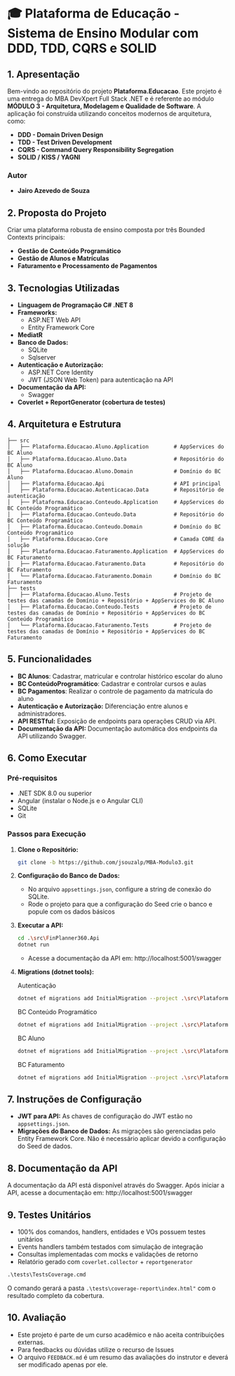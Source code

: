 # 🎓 Plataforma de Educação - Sistema de Ensino Modular com DDD, TDD, CQRS e SOLID

## **1. Apresentação**
Bem-vindo ao repositório do projeto **Plataforma.Educacao**. Este projeto é uma entrega do MBA DevXpert Full Stack .NET e é referente ao módulo **MÓDULO 3 - Arquitetura, Modelagem e Qualidade de Software**.
A aplicação foi construída utilizando conceitos modernos de arquitetura, como:
- **DDD - Domain Driven Design**
- **TDD - Test Driven Development**
- **CQRS - Command Query Responsibility Segregation**
- **SOLID / KISS / YAGNI**

### **Autor**
- **Jairo Azevedo de Souza**

## **2. Proposta do Projeto**

Criar uma plataforma robusta de ensino composta por três Bounded Contexts principais:

- **Gestão de Conteúdo Programático**
- **Gestão de Alunos e Matrículas**
- **Faturamento e Processamento de Pagamentos**

## **3. Tecnologias Utilizadas**

- **Linguagem de Programação C# .NET 8**
- **Frameworks:**
  - ASP.NET Web API
  - Entity Framework Core
- **MediatR** 
- **Banco de Dados:** 
  - SQLite
  - Sqlserver
- **Autenticação e Autorização:**
  - ASP.NET Core Identity
  - JWT (JSON Web Token) para autenticação na API
- **Documentação da API:** 
  - Swagger
- **Coverlet + ReportGenerator (cobertura de testes)**

## **4. Arquitetura e Estrutura**

```plaintext
├── src
│   ├── Plataforma.Educacao.Aluno.Application        # AppServices do BC Aluno
│   ├── Plataforma.Educacao.Aluno.Data               # Repositório do BC Aluno
│   ├── Plataforma.Educacao.Aluno.Domain             # Domínio do BC Aluno
│   ├── Plataforma.Educacao.Api                      # API principal
│   ├── Plataforma.Educacao.Autenticacao.Data        # Repositório de autenticação
│   ├── Plataforma.Educacao.Conteudo.Application     # AppServices do BC Conteúdo Programático
│   ├── Plataforma.Educacao.Conteudo.Data            # Repositório do BC Conteúdo Programático
│   ├── Plataforma.Educacao.Conteudo.Domain          # Domínio do BC Conteúdo Programático
│   ├── Plataforma.Educacao.Core                     # Camada CORE da solução
│   ├── Plataforma.Educacao.Faturamento.Application  # AppServices do BC Faturamento
│   ├── Plataforma.Educacao.Faturamento.Data         # Repositório do BC Faturamento
│   └── Plataforma.Educacao.Faturamento.Domain       # Domínio do BC Faturamento
├── tests
│   ├── Plataforma.Educacao.Aluno.Tests              # Projeto de testes das camadas de Domínio + Repositório + AppServices do BC Aluno
│   ├── Plataforma.Educacao.Conteudo.Tests           # Projeto de testes das camadas de Domínio + Repositório + AppServices do BC Conteúdo Programático
│   └── Plataforma.Educacao.Faturamento.Tests        # Projeto de testes das camadas de Domínio + Repositório + AppServices do BC Faturamento
```

## **5. Funcionalidades**

- **BC Alunos**: Cadastrar, matricular e controlar histórico escolar do aluno
- **BC ConteúdoProgramático**: Cadastrar e controlar cursos e aulas
- **BC Pagamentos**: Realizar o controle de pagamento da matrícula do aluno
- **Autenticação e Autorização:** Diferenciação entre alunos e administradores.
- **API RESTful:** Exposição de endpoints para operações CRUD via API.
- **Documentação da API:** Documentação automática dos endpoints da API utilizando Swagger.

## **6. Como Executar**

### **Pré-requisitos**

- .NET SDK 8.0 ou superior
- Angular (instalar o Node.js e o Angular CLI)
- SQLite
- Git

### **Passos para Execução**

1. **Clone o Repositório:**
   
   ```bash
   git clone -b https://github.com/jsouzalp/MBA-Modulo3.git
   ```
   
2. **Configuração do Banco de Dados:**
   
   - No arquivo `appsettings.json`, configure a string de conexão do SQLite.
   - Rode o projeto para que a configuração do Seed crie o banco e popule com os dados básicos

3. **Executar a API:**
   
   ```bash
   cd .\src\FinPlanner360.Api
   dotnet run
   ```
   
   - Acesse a documentação da API em: http://localhost:5001/swagger
   
4. **Migrations (dotnet tools):**
   
   Autenticação
   ```bash
   dotnet ef migrations add InitialMigration --project .\src\Plataforma.Educacao.Autenticacao.Data --startup-project .\src\Plataforma.Educacao.Api --context AutenticacaoDbContext --output-dir Migrations
   ```
   
   BC Conteúdo Programático
   ```bash
   dotnet ef migrations add InitialMigration --project .\src\Plataforma.Educacao.Conteudo.Data --startup-project .\src\Plataforma.Educacao.Api --context ConteudoDbContext --output-dir Migrations
   ```
   
   BC Aluno
   ```bash
   dotnet ef migrations add InitialMigration --project .\src\Plataforma.Educacao.Aluno.Data --startup-project .\src\Plataforma.Educacao.Api --context AlunoDbContext --output-dir Migrations
   ```
   
   BC Faturamento
   ```bash
   dotnet ef migrations add InitialMigration --project .\src\Plataforma.Educacao.Faturamento.Data --startup-project .\src\Plataforma.Educacao.Api --context FaturamentoDbContext --output-dir Migrations
   ```
   
## **7. Instruções de Configuração**

- **JWT para API:** As chaves de configuração do JWT estão no `appsettings.json`.
- **Migrações do Banco de Dados:** As migrações são gerenciadas pelo Entity Framework Core. Não é necessário aplicar devido a configuração do Seed de dados.

## **8. Documentação da API**

A documentação da API está disponível através do Swagger. Após iniciar a API, acesse a documentação em: http://localhost:5001/swagger

## **9. Testes Unitários**

- 100% dos comandos, handlers, entidades e VOs possuem testes unitários
- Events handlers também testados com simulação de integração
- Consultas implementadas com mocks e validações de retorno
- Relatório gerado com `coverlet.collector` + `reportgenerator`

```cmd
.\tests\TestsCoverage.cmd
```
O comando gerará a pasta `.\tests\coverage-report\index.html"` com o resultado completo da cobertura.

## **10. Avaliação**

- Este projeto é parte de um curso acadêmico e não aceita contribuições externas. 
- Para feedbacks ou dúvidas utilize o recurso de Issues
- O arquivo `FEEDBACK.md` é um resumo das avaliações do instrutor e deverá ser modificado apenas por ele.
